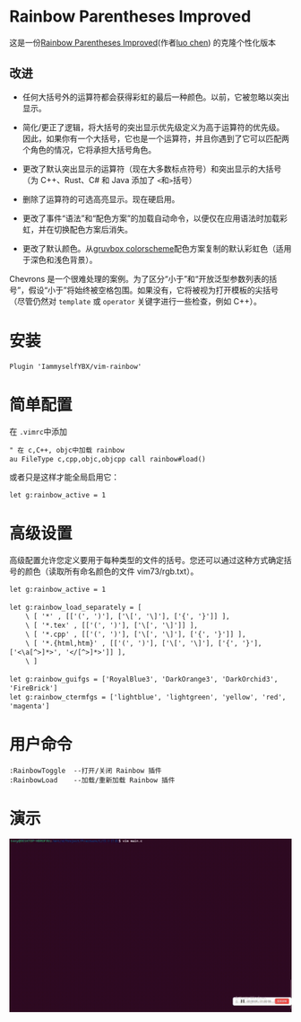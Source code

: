 # Rainbow Parentheses Improved
这是一份[Rainbow Parentheses Improved](http://www.vim.org/scripts/script.php?script_id=4176)(作者[luo chen](http://www.vim.org/account/profile.php?user_id=53618)) 的克隆个性化版本 

## 改进
* 任何大括号外的运算符都会获得彩虹的最后一种颜色。以前，它被忽略以突出显示。

* 简化/更正了逻辑，将大括号的突出显示优先级定义为高于运算符的优先级。因此，如果你有一个大括号，它也是一个运算符，并且你遇到了它可以匹配两个角色的情况，它将承担大括号角色。

* 更改了默认突出显示的运算符（现在大多数标点符号）和突出显示的大括号（为 C++、Rust、C# 和 Java 添加了 `<`和`>`括号）

* 删除了运算符的可选高亮显示。现在硬启用。

* 更改了事件“语法”和“配色方案”的加载自动命令，以便仅在应用语法时加载彩虹，并在切换配色方案后消失。

* 更改了默认颜色。从[gruvbox colorscheme](https://github.com/morhetz/gruvbox/blob/master/colors/gruvbox.vim#L366)配色方案复制的默认彩虹色（适用于深色和浅色背景）。 

Chevrons 是一个很难处理的案例。为了区分“小于”和“开放泛型参数列表的括号”，假设“小于”将始终被空格包围。如果没有，它将被视为打开模板的尖括号（尽管仍然对 `template` 或 `operator` 关键字进行一些检查，例如 C++）。

# 安装

```vim
Plugin 'IammyselfYBX/vim-rainbow'
```

# 简单配置
在 `.vimrc`中添加

```vim
" 在 c,C++, objc中加载 rainbow
au FileType c,cpp,objc,objcpp call rainbow#load()
```
或者只是这样才能全局启用它：

```vim
let g:rainbow_active = 1
```

# 高级设置

高级配置允许您定义要用于每种类型的文件的括号。您还可以通过这种方式确定括号的颜色（读取所有命名颜色的文件 vim73/rgb.txt）。

```vim
let g:rainbow_active = 1

let g:rainbow_load_separately = [
    \ [ '*' , [['(', ')'], ['\[', '\]'], ['{', '}']] ],
    \ [ '*.tex' , [['(', ')'], ['\[', '\]']] ],
    \ [ '*.cpp' , [['(', ')'], ['\[', '\]'], ['{', '}']] ],
    \ [ '*.{html,htm}' , [['(', ')'], ['\[', '\]'], ['{', '}'], ['<\a[^>]*>', '</[^>]*>']] ],
    \ ]

let g:rainbow_guifgs = ['RoyalBlue3', 'DarkOrange3', 'DarkOrchid3', 'FireBrick']
let g:rainbow_ctermfgs = ['lightblue', 'lightgreen', 'yellow', 'red', 'magenta']
```

# 用户命令
```
:RainbowToggle  --打开/关闭 Rainbow 插件
:RainbowLoad    --加载/重新加载 Rainbow 插件
```

# 演示
![Rainbow演示](./rainbow-demo.gif)
